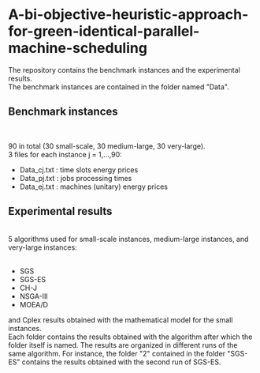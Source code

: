 # A-bi-objective-heuristic-approach-for-green-identical-parallel-machine-scheduling
The repository contains the benchmark instances and the experimental results.<br>
The benchmark instances are contained in the folder named "Data".

<h2>Benchmark instances</h2><br>

90 in total (30 small-scale, 30 medium-large, 30 very-large).<br>
3 files for each instance j = 1,...,90:<br>
<ul>
  <li>Data_cj.txt  :  time slots energy prices</li>
  <li>Data_pj.txt  :  jobs processing times</li>
  <li>Data_ej.txt  :  machines (unitary) energy prices</li>
</ul>

<h2>Experimental results</h2><br>
5 algorithms used for small-scale instances, medium-large instances, and very-large instances:<br><br>
<ul>
  <li>SGS</li>
  <li>SGS-ES</li>
  <li>CH-J</li>
  <li>NSGA-III</li>
  <li>MOEA/D</li>
 </ul>
and Cplex results obtained with the mathematical model for the small instances.<br>
Each folder contains the results obtained with the algorithm after which the folder itself is named. The results are organized in different runs of the same algorithm. For instance, the folder "2" contained in the folder "SGS-ES" contains the results obtained with the second run of SGS-ES.

